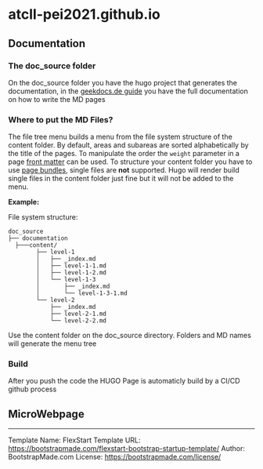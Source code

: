 # atcll-pei2021.github.io

## Documentation
### The doc_source folder
On the doc_source folder you have the hugo project that generates the documentation, in the [geekdocs.de guide](https://geekdocs.de/usage/menus/) you have the full documentation on how to write the MD pages

### Where to put the MD Files?
The file tree menu builds a menu from the file system structure of the content folder. By default, areas and subareas are sorted alphabetically by the title of the pages. To manipulate the order the `weight` parameter in a page [front matter](https://gohugo.io/content-management/front-matter/) can be used. To structure your content folder you have to use [page bundles](https://gohugo.io/content-management/organization/#page-bundles), single files are **not** supported. Hugo will render build single files in the content folder just fine but it will not be added to the menu.

**Example:**

File system structure:

```plain
doc_source
├── documentation
  ├───content/
        ├── level-1
        │   ├── _index.md
        │   ├── level-1-1.md
        │   ├── level-1-2.md
        │   └── level-1-3
        │       ├── _index.md
        │       └── level-1-3-1.md
        └── level-2
            ├── _index.md
            ├── level-2-1.md
            └── level-2-2.md
```

Use the content folder on the doc_source directory. Folders and MD names will generate the menu tree

### Build
After you push the code the HUGO Page is automaticly build by a CI/CD github process 

## MicroWebpage
___
Template Name: FlexStart
Template URL: https://bootstrapmade.com/flexstart-bootstrap-startup-template/
Author: BootstrapMade.com
License: https://bootstrapmade.com/license/

